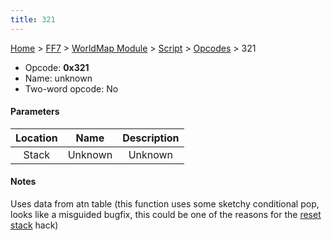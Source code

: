 ```yaml
---
title: 321
---
```


[Home](../../../../Main%20Page.md) > [FF7](../../../../FF7.md) > [WorldMap Module](../../../WorldMap%20Module.md) > [Script](../../Script.md) > [Opcodes](../Opcodes.md) > 321

-   Opcode: **0x321**
-   Name: unknown
-   Two-word opcode: No

#### Parameters

| Location |  Name   | Description |
|:--------:|:-------:|:-----------:|
|  Stack   | Unknown |   Unknown   |

#### Notes

Uses data from atn table (this function uses some sketchy conditional
pop, looks like a misguided bugfix, this could be one of the reasons for
the [reset stack][] hack)

  [reset stack]: ../../../WorldMap%20Module/Script/Opcodes/100.md "wikilink"
